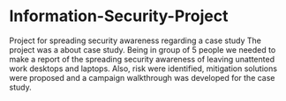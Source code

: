 # Information-Security-Project
Project for spreading security awareness regarding a case study
The project was a about case study. Being in group of 5 people we needed to make a report of the spreading security awareness of leaving unattented work desktops 
and laptops.
Also, risk were identified, mitigation solutions were proposed and a campaign walkthrough was developed for the case study.

